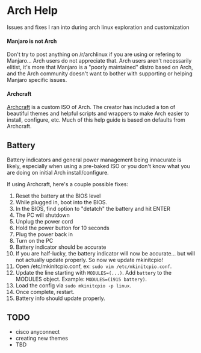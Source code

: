 # Arch Help

Issues and fixes I ran into during arch linux exploration and customization

#### Manjaro is not Arch

Don't try to post anything on /r/archlinux if you are using or refering to Manjaro... Arch users do not appreciate that.
Arch users aren't necessarily elitist, it's more that Manjaro is a "poorly maintained" distro based on Arch,
and the Arch community doesn't want to bother with supporting or helping Manjaro specific issues.

#### Archcraft

[Archcraft](https://archcraft-os.github.io/) is a custom ISO of Arch. The creator has included a ton of beautiful themes
and helpful scripts and wrappers to make Arch easier to install, configure, etc. Much of this help guide is based on
defaults from Archcraft.

## Battery

Battery indicators and general power management being innacurate is likely, especially when using a pre-baked ISO
or you don't know what you are doing on initial Arch install/configure.

If using Archcraft, here's a couple possible fixes:

1. Reset the battery at the BIOS level
  1. While plugged in, boot into the BIOS.
  1. In the BIOS, find option to "detatch" the battery and hit ENTER
  1. The PC will shutdown
  1. Unplug the power cord
  1. Hold the power button for 10 seconds
  1. Plug the power back in
  1. Turn on the PC
  1. Battery indicator should be accurate
1. If you are half-lucky, the battery indicator will now be accurate... but will not actually update properly. 
So now we update mkinitcpio!
  1. Open /etc/mkinitcpio.conf, ex: `sudo vim /etc/mkinitcpio.conf`.
  1. Update the line starting with `MODULES=(...)`. Add `battery` to the MODULES object. Example: `MODULES=(i915 battery)`.
  1. Load the config via `sudo mkinitcpio -p linux`.
  1. Once complete, restart.
  1. Battery info should update properly.

## TODO

- cisco anyconnect
- creating new themes
- TBD
